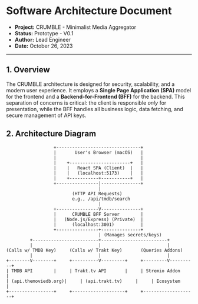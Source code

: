 # Software Architecture Document

- **Project:** CRUMBLE - Minimalist Media Aggregator
- **Status:** Prototype - V0.1
- **Author:** Lead Engineer
- **Date:** October 26, 2023

---

## 1. Overview

The CRUMBLE architecture is designed for security, scalability, and a modern user experience. It employs a **Single Page Application (SPA)** model for the frontend and a **Backend-for-Frontend (BFF)** for the backend. This separation of concerns is critical: the client is responsible *only* for presentation, while the BFF handles all business logic, data fetching, and secure management of API keys.

## 2. Architecture Diagram

```ascii
                  +--------------------------------+
                  |       User's Browser (macOS)   |
                  |                                |
                  |    +-----------------------+   |
                  |    |   React SPA (Client)  |   |
                  |    |   (localhost:5173)    |   |
                  |    +-----------+-----------+   |
                  +----------------|---------------+
                                   |
                         (HTTP API Requests)
                         e.g., /api/tmdb/search
                                   |
                  +----------------V---------------+
                  |      CRUMBLE BFF Server        |
                  |   (Node.js/Express) (Private)  |
                  |      (localhost:3001)          |
                  +----------------+---------------+
                                   | (Manages secrets/keys)
         +-------------------------+-------------------------+
         |                         |                         |
(Calls w/ TMDB Key)     (Calls w/ Trakt Key)       (Queries Addons)
         |                         |                         |
+--------V--------+     +----------V---------+     +---------V----------+
| TMDB API        |     | Trakt.tv API       |     | Stremio Addon      |
| (api.themoviedb.org)|     | (api.trakt.tv)     |     | Ecosystem          |
+-----------------+     +--------------------+     +--------------------+